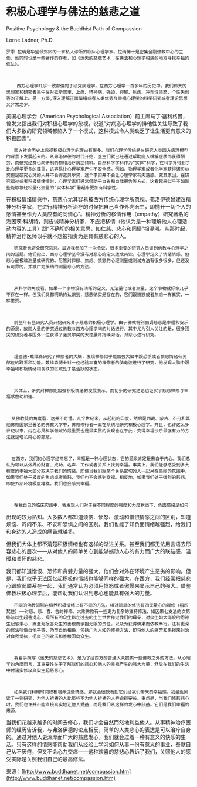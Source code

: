 # 积极心理学与佛法的慈悲之道

Positive Psychology & the Buddhist Path of Compassion

Lorne Ladner, Ph.D.

```text
罗恩·拉纳是华盛顿郊区的一家私人诊所的临床心理学家。拉纳博士是密集金刚佛教中心的主任，他同时也是一些著作的作者，如《迷失的慈悲艺术：在佛法和心理学相遇的地方寻找幸福的修法》。



    西方心理学几乎一致都偏向于研究病理学。在西方心理学一百多年的历史中，我们伟大的思想家和研究者集中在对歇斯底里、上瘾、精神病、强迫、抑郁、焦虑、冲动性愤怒、个性失调等的了解上。另一方面,深入理解正面情绪或者人类优势及幸福心理学的科学研究或者理论思想又非常之少。
```

美国心理学会（American Psychological Association）前主席马丁·塞利格曼，曾发文指出我们对积极心理学的忽视，说道“对病态心理学的排他性关注导致了我们大多数的研究领域都陷入了一个模式，这种模式令人类缺乏了让生活更有意义的积极因素”。

```text
   西方社会历史上忽视积极心理学的理由有很多。我们心理学传统是在研究人类西方病理模型的背景下发展起来的。从弗洛伊德的时代开始，医生们就已经通过帮助病人缓解症状而获得酬劳，而研究经费也向研制药物和治疗病症倾斜。自然科学学科作为“实体”科学，在科学界得到了比心理学更多的尊重，这容易让心理学家产生不安全感。例如，物理学家或者化学家获得诺贝尔奖但是研究心灵的人并不会得诺贝尔奖，这个事实并不会让心理学家有失落感。究其原因，在研究福祉或者积极情绪情时，心理学家们通常借助于自省和自我报告等方式，这看起来似乎不如那些能够被轻松量化测量的“实体科学”看起来更加有科学性。
```

在积极情绪情感中，慈悲心尤其容易被西方传统心理学所忽视。弗洛伊德曾建议精神分析学家，在进行精神分析治疗的时候把自己当作外壳医生，即抛开一切个人的感情甚至作为人类应有的同情心”。精神分析的移情作用（empathy）研究著名的海因茨·科胡特，则告诫精神分析家，不应把移情（他认为是一种理解他人心理活动内容的工具）跟“不确切的相关意思，如仁慈、悲心和同情”相混淆。从那时起，精神治疗医师似乎就不想被指责为是具有慈悲心的人。

```text
   研究者也避免研究慈悲。最近我参加了一次会议，很多重要的研究人员谈到佛教与心理学之间的话题。他们指出，西方心理学至今没有对悲心的定义达成共识。心理学定义了情绪情感，但悲心是极难测量或研究的。尽管对抑郁、焦虑、愤怒的心理测量或测试方法有很多很多，但还没有可靠的，并被广为接纳的测量悲心的方法。



   从科学的角度看，如果一个事物没有清晰的定义，无法量化或者测量，这个事物就好像几乎不存在一样。但我们又都明确的认识到，慈悲确实是存在的，它们跟愤怒或者焦虑一样真实，一样重要。



   前些年有些研究人员开始研究关于慈悲的积极心理学。由于佛教特别强调慈悲是幸福和安乐的源泉，故而大量的研究通过佛教与西方心理学间的对话进行。其中尤为引人关注的是，很多顶尖的研究者与国外一位获得了诺贝尔奖的大德展开持续对话，对悲心进行研究。



   理查德·戴维森研究了禅修者的大脑，发现禅修似乎能加强大脑中跟恐惧或者愤怒情绪有关部位的联系和功能。戴维森博士对一位经验丰富的禅修者的脑电波进行了研究，他发现大脑中跟幸福和积极情绪相关联的区域处于最活跃的状态。



   大体上，研究对禅修能加强积极情绪的发展表示。而初步的研究结论也证实了慈悲禅修与幸福感密切相连。



  从佛教徒的角度看，这并不奇怪。几个世纪来，从起初的印度，然后是西藏、蒙古、不丹和其他佛教国家里著名的佛教大学中，佛教修行者一直在系统地研究积极心理学。并且，也许这么多世纪以来，内在心灵科学领域的最重要也是最实质的发现也在于此：变得幸福快乐最强有力的方法就是增长内心的慈悲。



  在西方，我们的心理学经常忘了，幸福是一种心理状态，它的源泉肯定是来自于内心。我们总认为可以从外界的财富、成功、名声、工作或者关系上找到幸福。事实上，我们能够感受到多大程度的幸福大部分取决于我们的情绪。即使当我们跟某个关系密切的人一起呆在美妙的氛围中，如果我们处于极度的焦虑或者愤怒，我们也不会感到幸福。相反地，如果我们处于强烈的慈悲，即使外部环境极度糟糕，我们也会感到幸福。



   在我自己的临床实践中，我发现人们对于在不同程度的强度和力度状态下，负面情绪是如何
```

出现的较为熟知。大多数人都知道烦恼、愤怒、激动和憎恨情感之间的区别，知道烦恼、闷闷不乐、不安和恐惧之间的区别。我们也能了知负面情绪越强烈，给我们和身边的人造成的痛苦就越多。

但我们大体上都不清楚积极情绪也有这样的渐进关系。甚至我们都无法用言语去形容悲心的层次——从对他人的简单关心到能够撼动人心的有力而广大的联结感、温暖和关怀的慈悲。

我们都知道憎恨、恐怖和贪婪力量的强大，他们会对外在环境产生恶劣的影响。但是，我们似乎无法回忆起积极的情绪也能够同样的强大。在西方，我们经常把慈悲心跟软弱联系在一起，我们通常认为必须用愤怒或者傲慢来显示自己的强大。借鉴佛教积极心理学后，能帮助我们认识到悲心也能具有强大的力量。

```text
   不同的佛教派别在培养积极情绪上有不同的方法。相对简单的修法有四无量心的禅修（指四梵住）——对慈、悲、喜、舍的禅修。大乘佛教有一些更为复杂的独特修法，如因果七支法的次第修法以生起菩提心，视所有的众生都在过去的生生世世作过我们的母亲，对众生如大海般的恩德生起感恩心，直至为报答众生的善根而承担无限的责任，以及为获得佛果而依教奉行。还有更深的修法叫做自他平等，乃至自他相换，包括广为人知的修禅方法，即将他人的痛苦和果报来对治对自我爱执，把自己的欢乐和善根回向众生。



   我着手撰写《迷失的慈悲艺术》，是为了给西方的普通大众提供一些佛教之外的方法。从心理学的角度而言，其重要性在于了解我们的悲心和他人的幸福产生的强大力量，然后在我们的生活中付诸实修以真实生起慈悲心。



   如果我们利用时间积极培养这些情感，那就会很快看到它们给我们带来的幸福感。我最近刚读了一则研究，为他人祈祷的人比那些不为他人祈祷的人寿命得要长。重点是，当我们修慈悲心时，我们也许并不能直接真实地让他人受益，而是我们从这样的发心中获益。它们是我们幸福的来源。
```

当我们花越来越多的时间去修心，我们才会自然而然地利益他人。从事精神治疗医师的经历告诉我，与弗洛伊德的论点相反，简单的人类悲心的表达是可以治疗自身的。通过对他人更深厚而广大的慈悲发心，我们就会过着一种有意义的快乐的生活。只有这样的情感能帮助我们从经验上学习如何从事一份有意义的事业，奉献自己从不厌倦，但又不会心力交瘁——这种欢喜的慈悲心告诉了我们，关照他人的感受实际是关照我们自己的最高修法。

来源：[http://www.buddhanet.net/compassion.htm](http://www.buddhanet.net/compassion.htm)

